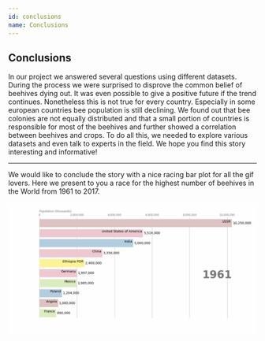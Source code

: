 ```yaml
---
id: conclusions
name: Conclusions
---
```


## Conclusions
In our project we answered several questions using different datasets. During the process we were surprised to disprove the common belief of beehives dying out. It was even possible to give a positive future if the trend continues. Nonetheless this is not true for every country. Especially in some european countries bee population is still declining. We found out that bee colonies are not equally distributed and that a small portion of countries is responsible for most of the beehives and further showed a correlation between beehives and crops. To do all this, we needed to explore various datasets and even talk to experts in the field. We hope you find this story interesting and informative!

 ------

We would like to conclude the story with a nice racing bar plot for all the gif lovers. Here we present to you a race for the highest number of beehives in the World from 1961 to 2017. 

<img src="../plots/race_chart8.gif" alt="Race chart" title="Race chart&quot; " style="border-radius:0" />
